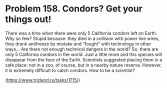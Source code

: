 # Problem 158. Condors? Get your things out! 

There was a time when there were only 5 California condors left on Earth. Why so few? Stupid because: they died in a collision with power line wires, they drank antifreeze by mistake and “fought” with technology in other ways... Are there not enough technical dangers in the world? So, there are only 5 California condors in the world. Just a little more and this species will disappear from the face of the Earth. Scientists suggested placing them in a safe place: not in a zoo, of course, but in a nearby nature reserve. However, it is extremely difficult to catch condors. How to be a scientist?

(https://www.trizland.ru/tasks/1715/)